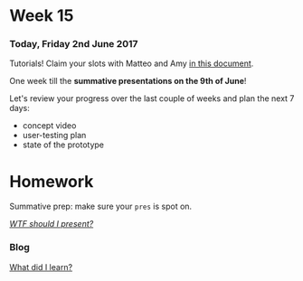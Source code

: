 # Week 15

### Today, Friday 2nd June 2017

Tutorials! Claim your slots with Matteo and Amy [in this document](https://docs.google.com/document/d/1ArfHiJFohSsvcbQ5Qtq0r6h3GZmiquCLoG7tvGKb2RQ/edit#heading=h.t8lv86d9aw2f).

One week till the **summative presentations on the 9th of June**!

Let's review your progress over the last couple of weeks and plan the next 7 days:

* concept video
* user-testing plan
* state of the prototype

# Homework

Summative prep: make sure your `pres` is spot on. 

[*WTF should I present?*](../16/#wtf-should-i-present)

### Blog

[What did I learn?](https://github.com/RavensbourneWebMedia/Blogging/blob/master/what-did-I-learn.md)